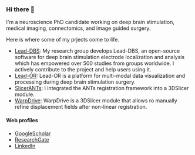 ### Hi there 👋

I'm a neuroscience PhD candidate working on deep brain stimulation, medical imaging, connectomics, and image guided surgery.

Here is where some of my prjects come to life.

- [Lead-DBS](https://github.com/netstim/leaddbs): My research group develops Lead-DBS, an open-source software for deep brain stimulation electrode localization and analysis which has empowered over 500 studies from groups worldwide. I actively contribute to the project and help users using it.
- [Lead-OR](https://github.com/netstim/SlicerNetstim): Lead-OR is a platform for multi-modal data visualization and processing during deep brain stimulation surgery.
- [SlicerANTs](https://github.com/netstim/SlicerANTs): I integrated the ANTs registration framework into a 3DSlicer module. 
- [WarpDrive](https://github.com/netstim/SlicerNetstim/tree/master/WarpDrive): WarpDrive is a 3DSlicer module that allows ro manually refine displacement fields after non-linear registration.

#### Web profiles

- [GoogleScholar](https://scholar.google.com/citations?user=UxmcCCEAAAAJ&hl=en)
- [ResearchGate](https://www.researchgate.net/profile/Simon-Oxenford)
- [LinkedIn](https://www.linkedin.com/in/simon-oxenford-104225158/)

<!--
**simonoxen/simonoxen** is a ✨ _special_ ✨ repository because its `README.md` (this file) appears on your GitHub profile.

Here are some ideas to get you started:

- 🔭 I’m currently working on ...
- 🌱 I’m currently learning ...
- 👯 I’m looking to collaborate on ...
- 🤔 I’m looking for help with ...
- 💬 Ask me about ...
- 📫 How to reach me: ...
- 😄 Pronouns: ...
- ⚡ Fun fact: ...
-->
